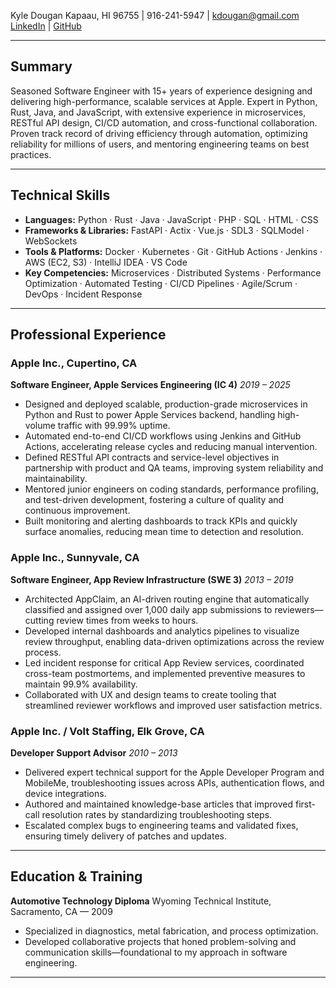 Kyle Dougan
Kapaau, HI 96755 | 916-241-5947 | <kdougan@gmail.com>
[LinkedIn](https://www.linkedin.com/in/kdougan) | [GitHub](https://github.com/f0ursqu4r3)

---

## Summary

Seasoned Software Engineer with 15+ years of experience designing and delivering high-performance, scalable services at Apple. Expert in Python, Rust, Java, and JavaScript, with extensive experience in microservices, RESTful API design, CI/CD automation, and cross-functional collaboration. Proven track record of driving efficiency through automation, optimizing reliability for millions of users, and mentoring engineering teams on best practices.

---

## Technical Skills

- **Languages:** Python · Rust · Java · JavaScript · PHP · SQL · HTML · CSS
- **Frameworks & Libraries:** FastAPI · Actix · Vue.js · SDL3 · SQLModel · WebSockets
- **Tools & Platforms:** Docker · Kubernetes · Git · GitHub Actions · Jenkins · AWS (EC2, S3) · IntelliJ IDEA · VS Code
- **Key Competencies:** Microservices · Distributed Systems · Performance Optimization · Automated Testing · CI/CD Pipelines · Agile/Scrum · DevOps · Incident Response

---

## Professional Experience

### Apple Inc., Cupertino, CA

**Software Engineer, Apple Services Engineering (IC 4)**
*2019 – 2025*

- Designed and deployed scalable, production-grade microservices in Python and Rust to power Apple Services backend, handling high-volume traffic with 99.99% uptime.
- Automated end-to-end CI/CD workflows using Jenkins and GitHub Actions, accelerating release cycles and reducing manual intervention.
- Defined RESTful API contracts and service-level objectives in partnership with product and QA teams, improving system reliability and maintainability.
- Mentored junior engineers on coding standards, performance profiling, and test-driven development, fostering a culture of quality and continuous improvement.
- Built monitoring and alerting dashboards to track KPIs and quickly surface anomalies, reducing mean time to detection and resolution.

### Apple Inc., Sunnyvale, CA

**Software Engineer, App Review Infrastructure (SWE 3)**
*2013 – 2019*

- Architected AppClaim, an AI-driven routing engine that automatically classified and assigned over 1,000 daily app submissions to reviewers—cutting review times from weeks to hours.
- Developed internal dashboards and analytics pipelines to visualize review throughput, enabling data-driven optimizations across the review process.
- Led incident response for critical App Review services, coordinated cross-team postmortems, and implemented preventive measures to maintain 99.9% availability.
- Collaborated with UX and design teams to create tooling that streamlined reviewer workflows and improved user satisfaction metrics.

### Apple Inc. / Volt Staffing, Elk Grove, CA

**Developer Support Advisor**
*2010 – 2013*

- Delivered expert technical support for the Apple Developer Program and MobileMe, troubleshooting issues across APIs, authentication flows, and device integrations.
- Authored and maintained knowledge-base articles that improved first-call resolution rates by standardizing troubleshooting steps.
- Escalated complex bugs to engineering teams and validated fixes, ensuring timely delivery of patches and updates.

---

## Education & Training

**Automotive Technology Diploma**
Wyoming Technical Institute, Sacramento, CA — 2009

- Specialized in diagnostics, metal fabrication, and process optimization.
- Developed collaborative projects that honed problem-solving and communication skills—foundational to my approach in software engineering.

---
